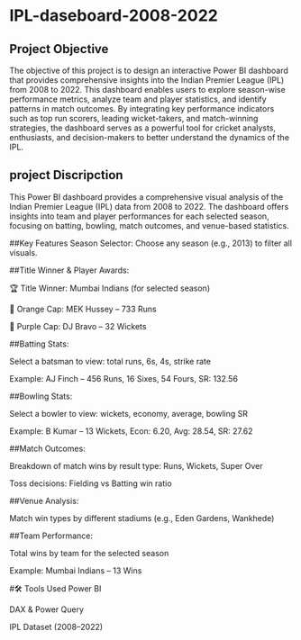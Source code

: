 # IPL-daseboard-2008-2022
## Project Objective
The objective of this project is to design an interactive Power BI dashboard that provides comprehensive insights into the Indian Premier League (IPL) from 2008 to 2022. This dashboard enables users to explore season-wise performance metrics, analyze team and player statistics, and identify patterns in match outcomes. By integrating key performance indicators such as top run scorers, leading wicket-takers, and match-winning strategies, the dashboard serves as a powerful tool for cricket analysts, enthusiasts, and decision-makers to better understand the dynamics of the IPL.

## project Discripction
This Power BI dashboard provides a comprehensive visual analysis of the Indian Premier League (IPL) data from 2008 to 2022. The dashboard offers insights into team and player performances for each selected season, focusing on batting, bowling, match outcomes, and venue-based statistics.

##Key Features
Season Selector: Choose any season (e.g., 2013) to filter all visuals.

##Title Winner & Player Awards:

🏆 Title Winner: Mumbai Indians (for selected season)

🧡 Orange Cap: MEK Hussey – 733 Runs

💜 Purple Cap: DJ Bravo – 32 Wickets

##Batting Stats:

Select a batsman to view: total runs, 6s, 4s, strike rate

Example: AJ Finch – 456 Runs, 16 Sixes, 54 Fours, SR: 132.56

##Bowling Stats:

Select a bowler to view: wickets, economy, average, bowling SR

Example: B Kumar – 13 Wickets, Econ: 6.20, Avg: 28.54, SR: 27.62

##Match Outcomes:

Breakdown of match wins by result type: Runs, Wickets, Super Over

Toss decisions: Fielding vs Batting win ratio

##Venue Analysis:

Match win types by different stadiums (e.g., Eden Gardens, Wankhede)

##Team Performance:

Total wins by team for the selected season

Example: Mumbai Indians – 13 Wins

#🛠️ Tools Used
Power BI

DAX & Power Query

IPL Dataset (2008–2022)
